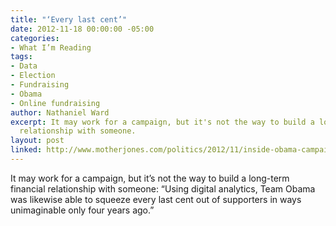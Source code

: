 ```yaml
---
title: "‘Every last cent’"
date: 2012-11-18 00:00:00 -05:00
categories:
- What I’m Reading
tags:
- Data
- Election
- Fundraising
- Obama
- Online fundraising
author: Nathaniel Ward
excerpt: It may work for a campaign, but it's not the way to build a long-term financial
  relationship with someone.
layout: post
linked: http://www.motherjones.com/politics/2012/11/inside-obama-campaign-tech-operation
---
```


It may work for a campaign, but it’s not the way to build a long-term financial relationship with someone: “Using digital analytics, Team Obama was likewise able to squeeze every last cent out of supporters in ways unimaginable only four years ago.”
